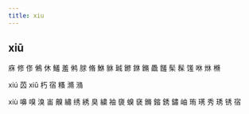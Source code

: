 ```yaml
---
title: xiu
---
```


## xiū
庥
修
俢
鵂
休
鱃
羞
鸺
脙
脩
鮴
貅
臹
鎀
銝
鏅
飍
饈
髤
髹
馐
咻
烌
樇



xiú
苬
xiǔ
朽
宿
糔
滫
潃


xiù
嚊
嗅
溴
峀
齅
繡
绣
綉
臭
繍
袖
褏
螑
褎
鏅
鏥
銹
鏽
岫
珛
璓
秀
琇
锈
宿
